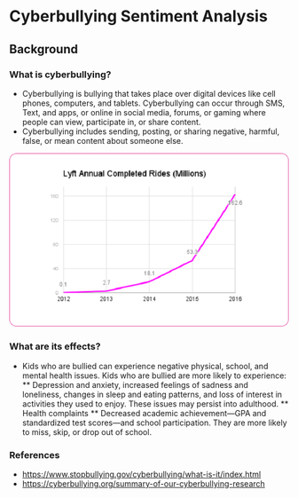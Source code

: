 # Cyberbullying Sentiment Analysis

## Background

### What is cyberbullying?
* Cyberbullying is bullying that takes place over digital devices like cell phones, computers, and tablets. Cyberbullying can occur through SMS, Text, and apps, or online in social media, forums, or gaming where people can view, participate in, or share content.
* Cyberbullying includes sending, posting, or sharing negative, harmful, false, or mean content about someone else.

![Lyft Annual Completed Rides](https://github.com/ajkim19/TNCs_and_DUI_Deaths/blob/master/Resources/Lyft%20Annual%20Complete%20Rides.png)

### What are its effects?
* Kids who are bullied can experience negative physical, school, and mental health issues. Kids who are bullied are more likely to experience:
** Depression and anxiety, increased feelings of sadness and loneliness, changes in sleep and eating patterns, and loss of interest in activities they used to enjoy. These issues may persist into adulthood.
** Health complaints
** Decreased academic achievement—GPA and standardized test scores—and school participation. They are more likely to miss, skip, or drop out of school.











### References
* https://www.stopbullying.gov/cyberbullying/what-is-it/index.html
* https://cyberbullying.org/summary-of-our-cyberbullying-research